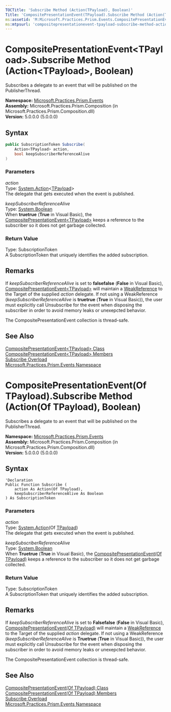 ```yaml
---
TOCTitle: 'Subscribe Method (Action(TPayload), Boolean)'
Title: 'CompositePresentationEvent(TPayload).Subscribe Method (Action(TPayload), Boolean) (Microsoft.Practices.Prism.Events)'
ms:assetid: 'M:Microsoft.Practices.Prism.Events.CompositePresentationEvent\`1.Subscribe(System.Action{\`0},System.Boolean)'
ms:mtpsurl: 'compositepresentationevent-tpayload-subscribe-method-action-tpayload-boolean-mspp-events.md'
---
```


# CompositePresentationEvent&lt;TPayload&gt;.Subscribe Method (Action&lt;TPayload&gt;, Boolean)

Subscribes a delegate to an event that will be published on the PublisherThread.

**Namespace:** [Microsoft.Practices.Prism.Events](/patterns-practices/reference/mspp-events-namespace)<br/>
**Assembly:** Microsoft.Practices.Prism.Composition (in Microsoft.Practices.Prism.Composition.dll)<br/>
**Version:** 5.0.0.0 (5.0.0.0)

## Syntax

```C#
public SubscriptionToken Subscribe(
	Action<TPayload> action,
	bool keepSubscriberReferenceAlive
)
```

### Parameters

*action*  
Type: [System.Action](http://msdn.microsoft.com/en-us/library/018hxwa8)&lt;[TPayload](/patterns-practices/reference/compositepresentationevent-tpayload-class-mspp-events)&gt;  
The delegate that gets executed when the event is published.

*keepSubscriberReferenceAlive*  
Type: [System.Boolean](http://msdn.microsoft.com/en-us/library/a28wyd50)  
When **truetrue** (**True** in Visual Basic), the [CompositePresentationEvent&lt;TPayload&gt;](/patterns-practices/reference/compositepresentationevent-tpayload-class-mspp-events) keeps a reference to the subscriber so it does not get garbage collected.

### Return Value

Type: SubscriptionToken  
A SubscriptionToken that uniquely identifies the added subscription.

## Remarks

 If *keepSubscriberReferenceAlive* is set to **falsefalse** (**False** in Visual Basic), [CompositePresentationEvent&lt;TPayload&gt;](/patterns-practices/reference/compositepresentationevent-tpayload-class-mspp-events) will maintain a [WeakReference](http://msdn.microsoft.com/en-us/library/hbh8w2zd) to the Target of the supplied *action* delegate. If not using a WeakReference (*keepSubscriberReferenceAlive* is **truetrue** (**True** in Visual Basic)), the user must explicitly call Unsubscribe for the event when disposing the subscriber in order to avoid memory leaks or unexepcted behavior.

The CompositePresentationEvent collection is thread-safe.

## See Also

[CompositePresentationEvent&lt;TPayload&gt; Class](/patterns-practices/reference/compositepresentationevent-tpayload-class-mspp-events)<br/>
[CompositePresentationEvent&lt;TPayload&gt; Members](/patterns-practices/reference/compositepresentationevent-tpayload-members-mspp-events)<br/>
[Subscribe Overload](/patterns-practices/reference/compositepresentationevent-tpayload-subscribe-method-mspp-events)<br/>
[Microsoft.Practices.Prism.Events Namespace](/patterns-practices/reference/mspp-events-namespace)<br/>



# CompositePresentationEvent(Of TPayload).Subscribe Method (Action(Of TPayload), Boolean)

Subscribes a delegate to an event that will be published on the PublisherThread.

**Namespace:** [Microsoft.Practices.Prism.Events](/patterns-practices/reference/mspp-events-namespace)<br/>
**Assembly:** Microsoft.Practices.Prism.Composition (in Microsoft.Practices.Prism.Composition.dll)<br/>
**Version:** 5.0.0.0 (5.0.0.0)

## Syntax

```VB
'Declaration
Public Function Subscribe ( 
	action As Action(Of TPayload),
	keepSubscriberReferenceAlive As Boolean
) As SubscriptionToken
```

### Parameters

*action*  
Type: [System.Action](http://msdn.microsoft.com/en-us/library/018hxwa8)(Of [TPayload](/patterns-practices/reference/compositepresentationevent-tpayload-class-mspp-events))    
The delegate that gets executed when the event is published.

*keepSubscriberReferenceAlive*  
Type: [System.Boolean](http://msdn.microsoft.com/en-us/library/a28wyd50)  
When **Truetrue** (**True** in Visual Basic), the [CompositePresentationEvent(Of TPayload)](/patterns-practices/reference/compositepresentationevent-tpayload-class-mspp-events) keeps a reference to the subscriber so it does not get garbage collected.

### Return Value

Type: SubscriptionToken  
A SubscriptionToken that uniquely identifies the added subscription.

## Remarks

 If *keepSubscriberReferenceAlive* is set to **Falsefalse** (**False** in Visual Basic), [CompositePresentationEvent(Of TPayload)](/patterns-practices/reference/compositepresentationevent-tpayload-class-mspp-events) will maintain a [WeakReference](http://msdn.microsoft.com/en-us/library/hbh8w2zd) to the Target of the supplied *action* delegate. If not using a WeakReference (*keepSubscriberReferenceAlive* is **Truetrue** (**True** in Visual Basic)), the user must explicitly call Unsubscribe for the event when disposing the subscriber in order to avoid memory leaks or unexepcted behavior.

The CompositePresentationEvent collection is thread-safe.

## See Also

[CompositePresentationEvent(Of TPayload) Class](/patterns-practices/reference/compositepresentationevent-tpayload-class-mspp-events)<br/>
[CompositePresentationEvent(Of TPayload) Members](/patterns-practices/reference/compositepresentationevent-tpayload-members-mspp-events)<br/>
[Subscribe Overload](/patterns-practices/reference/compositepresentationevent-tpayload-subscribe-method-mspp-events)<br/>
[Microsoft.Practices.Prism.Events Namespace](/patterns-practices/reference/mspp-events-namespace)<br/>